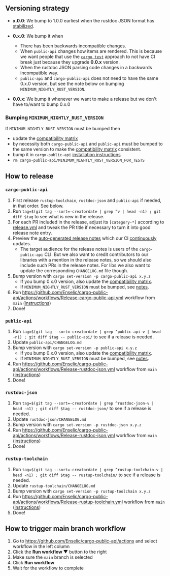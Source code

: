 ## Versioning strategy

* **x.0.0**: We bump to 1.0.0 earliest when the rustdoc JSON format has [stabilized](https://rust-lang.zulipchat.com/#narrow/stream/266220-rustdoc/topic/Rustdoc.20JSON.3A.20Stabilization.20criteria).

* **0.x.0**: We bump it when
  * There has been backwards incompatible changes.
  * When `public-api` changes how items are rendered. This is because we want people that use the [`cargo test`](https://github.com/Enselic/cargo-public-api#-as-a-ci-check) approach to not have CI break just because they upgrade **0.0.x** version.
  * When the rustdoc JSON parsing code changes in a backwards incompatible way.
  * `public-api` and `cargo-public-api` does not need to have the same 0.x.0 version, but see the note below on bumping `MINIMUM_NIGHTLY_RUST_VERSION`.

* **0.0.x**: We bump it whenever we want to make a release but we don't have to/want to bump 0.x.0

### Bumping `MINIMUM_NIGHTLY_RUST_VERSION`

If `MINIMUM_NIGHTLY_RUST_VERSION` must be bumped then
* update the [compatibility matrix](https://github.com/Enselic/cargo-public-api#compatibility-matrix)
* by necessity both `cargo-public-api` and `public-api` must be bumped to the same version to make the [compatibility matrix](https://github.com/Enselic/cargo-public-api#compatibility-matrix) consistent.
* bump it in `cargo-public-api` [installation instructions](https://github.com/Enselic/cargo-public-api#installation)
* `rm cargo-public-api/MINIMUM_NIGHTLY_RUST_VERSION_FOR_TESTS`

## How to release

### `cargo-public-api`

1. First release `rustup-toolchain`, `rustdoc-json` and `public-api` if needed, in that order. See below.
1. Run `tag=$(git tag --sort=-creatordate | grep ^v | head -n1) ; git diff $tag` to see what is new in the release.
1. For each PR included in the release, adjust its `[category-*]` according to [release.yml](https://github.com/Enselic/cargo-public-api/blob/main/.github/release.yml) and tweak the PR title if necessary to turn it into good release note entry.
1. Preview the [auto-generated release notes](https://github.com/cargo-public-api/cargo-public-api.github.io/blob/main/release-notes-preview.md) which our CI [continuously](https://github.com/Enselic/cargo-public-api/actions/workflows/Preview-release-notes.yml) updates.
    * The target audience for the release notes is users of the `cargo-public-api` CLI. But we also want to credit contributors to our libraries with a mention in the release notes, so we should also include such PRs in the release notes. For libs we also want to update the corresponding `CHANGELOG.md` file though.
1. Bump version with `cargo set-version -p cargo-public-api x.y.z`
    * If you bump 0.x.0 version, also update the [compatibility matrix](https://github.com/Enselic/cargo-public-api#compatibility-matrix).
    * If `MINIMUM_NIGHTLY_RUST_VERSION` must be bumped, see [notes](./RELEASE.md#bumping-minimum_nightly_rust_version).
1. Run https://github.com/Enselic/cargo-public-api/actions/workflows/Release-cargo-public-api.yml workflow from `main` ([instructions](https://github.com/Enselic/cargo-public-api/blob/main/docs/development.md#how-to-trigger-main-branch-workflow))
1. Done!

### `public-api`

1. Run `tag=$(git tag --sort=-creatordate | grep ^public-api-v | head -n1) ; git diff $tag -- public-api/` to see if a release is needed.
1. Update `public-api/CHANGELOG.md`
1. Bump version with `cargo set-version -p public-api x.y.z`
    * If you bump 0.x.0 version, also update the [compatibility matrix](https://github.com/Enselic/cargo-public-api#compatibility-matrix).
    * If `MINIMUM_NIGHTLY_RUST_VERSION` must be bumped, see [notes](./RELEASE.md#bumping-minimum_nightly_rust_version).
1. Run https://github.com/Enselic/cargo-public-api/actions/workflows/Release-rustdoc-json.yml workflow from `main` ([instructions](https://github.com/Enselic/cargo-public-api/blob/main/docs/development.md#how-to-trigger-main-branch-workflow))
1. Done!

### `rustdoc-json`

1. Run `tag=$(git tag --sort=-creatordate | grep ^rustdoc-json-v | head -n1) ; git diff $tag -- rustdoc-json/` to see if a release is needed.
1. Update `rustdoc-json/CHANGELOG.md`
1. Bump version with `cargo set-version -p rustdoc-json x.y.z`
1. Run https://github.com/Enselic/cargo-public-api/actions/workflows/Release-rustdoc-json.yml workflow from `main` ([instructions](https://github.com/Enselic/cargo-public-api/blob/main/docs/development.md#how-to-trigger-main-branch-workflow))
1. Done!

### `rustup-toolchain`

1. Run `tag=$(git tag --sort=-creatordate | grep ^rustup-toolchain-v | head -n1) ; git diff $tag -- rustup-toolchain/` to see if a release is needed.
1. Update `rustup-toolchain/CHANGELOG.md`
1. Bump version with `cargo set-version -p rustup-toolchain x.y.z`
1. Run https://github.com/Enselic/cargo-public-api/actions/workflows/Release-rustup-toolchain.yml workflow from `main` ([instructions](https://github.com/Enselic/cargo-public-api/blob/main/docs/development.md#how-to-trigger-main-branch-workflow))
1. Done!

## How to trigger main branch workflow

1. Go to https://github.com/Enselic/cargo-public-api/actions and select workflow in the left column
1. Click the **Run workflow ▼** button to the right
1. Make sure the `main` branch is selected
1. Click **Run workflow**
1. Wait for the workflow to complete
